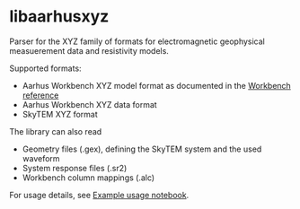 # libaarhusxyz

Parser for the XYZ family of formats for electromagnetic geophysical
measuerement data and resistivity models.

Supported formats:

* Aarhus Workbench XYZ model format as documented in the [Workbench
reference](http://www.hgg.geo.au.dk/HGGSoftware/workbench/Workbench_A-Z_reference.pdf)
* Aarhus Workbench XYZ data format
* SkyTEM XYZ format


The library can also read
- Geometry files (.gex), defining the SkyTEM system and the used waveform
- System response files (.sr2)
- Workbench column mappings (.alc)

For usage details, see [Example usage notebook](docs/Example%20usage.ipynb).
